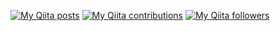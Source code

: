 [![My Qiita posts](https://qiita-badge.apiapi.app/s/ytnd0928/posts.svg)](http://qiita.com/ytnd0928) [![My Qiita contributions](https://qiita-badge.apiapi.app/s/ytnd0928/contributions.svg)](http://qiita.com/tynd0928) [![My Qiita followers](https://qiita-badge.apiapi.app/s/ytnd0928/followers.svg)](http://qiita.com/ytnd0928)

<div>
<!-- <p>
  <a href="https://twitter.com/nodachan9" target="_blank">
  </a> -->
</p>


<a href="https://github.com/ytnd0928" target="_blank">

</a>
<!-- [![trophy](https://github-profile-trophy.vercel.app/?username=ytnd0928)](https://github.com/ytnd0928/github-profile-trophy) -->
<p>
</p>
</div>








